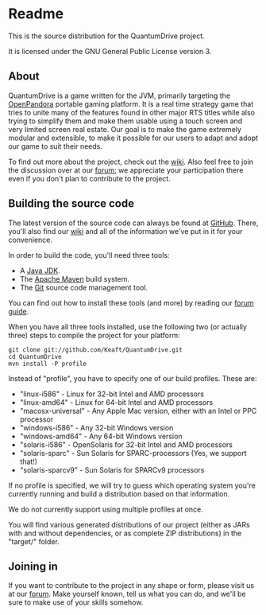 # Readme #

This is the source distribution for the QuantumDrive project.

It is licensed under the GNU General Public License version 3.

## About ##

QuantumDrive is a game written for the JVM, primarily targeting
the [OpenPandora][] portable gaming platform. It is a real time
strategy game that tries to unite many of the features found in
other major RTS titles while also trying to simplify them and
make them usable using a touch screen and very limited screen
real estate. Our goal is to make the game extremely modular and
extensible, to make it possible for our users to adapt and adopt
our game to suit their needs.

To find out more about the project, check out the [wiki][]. Also
feel free to join the discussion over at our [forum][]; we
appreciate your participation there even if you don't plan to
contribute to the project.

## Building the source code ##

The latest version of the source code can always be found
at [GitHub][]. There, you'll also find our [wiki][] and all of
the information we've put in it for your convenience.

In order to build the code, you'll need three tools:

*   A [Java JDK][1].
*   The [Apache Maven][2] build system.
*   The [Git][3] source code management tool.

You can find out how to install these tools (and more) by 
reading our [forum guide][4].

When you have all three tools installed, use the following two
(or actually three) steps to compile the project for your
platform:

    git clone git://github.com/Keaft/QuantumDrive.git
    cd QuantumDrive
    mvn install -P profile

Instead of "profile", you have to specify one of our build
profiles. These are:

*   "linux-i586" - Linux for 32-bit Intel and AMD processors
*   "linux-amd64" - Linux for 64-bit Intel and AMD processors
*   "macosx-universal" - Any Apple Mac version, either with an
    Intel or PPC processor
*   "windows-i586" - Any 32-bit Windows version
*   "windows-amd64" - Any 64-bit Windows version
*   "solaris-i586" - OpenSolaris for 32-bit Intel and AMD
    processors
*   "solaris-sparc" - Sun Solaris for SPARC-processors
    (Yes, we support that!)
*   "solaris-sparcv9" - Sun Solaris for SPARCv9 processors

If no profile is specified, we will try to guess which operating
system you're currently running and build a distribution based
on that information.

We do not currently support using multiple profiles at once.

You will find various generated distributions of our project
(either as JARs with and without dependencies, or as complete
ZIP distributions) in the "target/" folder.

## Joining in ##

If you want to contribute to the project in any shape or form,
please visit us at our [forum][]. Make yourself known, tell us
what you can do, and we'll be sure to make use of your skills
somehow.

[github]:      http://github.com/Keaft/QuantumDrive      "QuantumDrive GitHub repository"
[forum]:       http://quantumdrive.dyndns.org/           "QuantumDrive Forum"
[wiki]:        http://wiki.github.com/Keaft/QuantumDrive "QuantumDrive Wiki"
[openpandora]: http://openpandora.org/                   "OpenPandora - The OMAP3 based Handheld"

[1]:           http://java.sun.com/javase/downloads/index.jsp
[2]:           http://maven.apache.org/
[3]:           http://git-scm.com/
[4]:           http://quantumdrive.dyndns.org/programming/development-resources-and-tools/